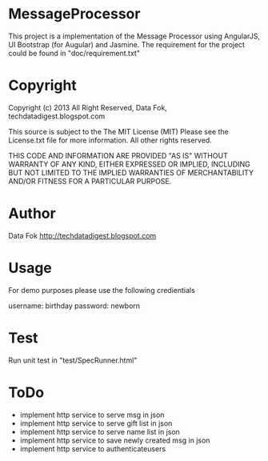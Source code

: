 MessageProcessor
================
This project is a implementation of the Message Processor using AngularJS, UI Bootstrap (for Augular) and Jasmine. The requirement for the project could be found in "doc/requirement.txt"

Copyright
================
Copyright (c) 2013 All Right Reserved, Data Fok, techdatadigest.blogspot.com

This source is subject to the The MIT License (MIT)
Please see the License.txt file for more information.
All other rights reserved.

THIS CODE AND INFORMATION ARE PROVIDED "AS IS" WITHOUT WARRANTY OF ANY 
KIND, EITHER EXPRESSED OR IMPLIED, INCLUDING BUT NOT LIMITED TO THE
IMPLIED WARRANTIES OF MERCHANTABILITY AND/OR FITNESS FOR A
PARTICULAR PURPOSE.

Author
================
Data Fok http://techdatadigest.blogspot.com

Usage
================
For demo purposes please use the following credientials

username: birthday
password: newborn
</usage>

Test
================
Run unit test in "test/SpecRunner.html"


ToDo
================
- implement http service to serve msg in json
- implement http service to serve gift list in json
- implement http service to serve name list in json
- implement http service to save newly created msg in json
- implement http service to authenticateusers
